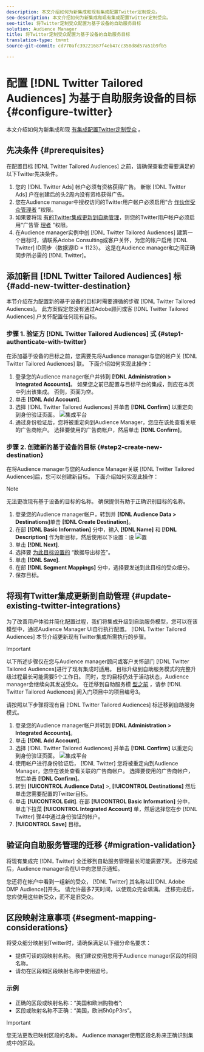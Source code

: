 ```yaml
---
description: 本文介绍如何为新集成和现有集成配置Twitter定制受众。
seo-description: 本文介绍如何为新集成和现有集成配置Twitter定制受众。
seo-title: 将Twitter定制受众配置为基于设备的自助服务目标
solution: Audience Manager
title: 将Twitter定制受众配置为基于设备的自助服务目标
translation-type: tm+mt
source-git-commit: cd770afc39221687f4eb47cc358d8d57a51b9fb5

---
```



# 配置 [!DNL Twitter Tailored Audiences] 为基于自助服务设备的目标 {#configure-twitter}

本文介绍如何为新集成和现 [有集成配置Twitter定制受众](https://business.twitter.com/en/targeting/tailored-audiences.html) 。

## 先决条件 {#prerequisites}

在配置目标 [!DNL Twitter Tailored Audiences] 之前，请确保查看您需要满足的以下Twitter先决条件。

1. 您的 [!DNL Twitter Ads] 帐户必须有资格获得广告。 新帐 [!DNL Twitter Ads] 户在创建后的头2周内没有资格获得广告。
1. 您在Audience manager中授权访问的Twitter用户帐户必须启用“合 [作伙伴受众管理者](https://business.twitter.com/en/help/troubleshooting/multi-user-login-faq.html#accesslevels) ”权限。
1. 如果要将现 [有的Twitter集成更新到自助管理](#update-existing-twitter-integrations)，则您的Twitter用户帐户必须启用“广告管 [理者](https://business.twitter.com/en/help/troubleshooting/multi-user-login-faq.html#accesslevels) ”权限。
1. 在Audience manager实例中创 [!DNL Twitter Tailored Audiences] 建第一个目标时，请联系Adobe Consulting或客户关怀，为您的帐户启用 [!DNL Twitter] ID同步（数据源ID = 1123）。 这是在Audience manager和之间正确同步所必需的 [!DNL Twitter]。

## 添加新目 [!DNL Twitter Tailored Audiences] 标 {#add-new-twitter-destination}

本节介绍在为配置新的基于设备的目标时需要遵循的步骤 [!DNL Twitter Tailored Audiences]。 此方案假定您没有通过Adobe顾问或客 [!DNL Twitter Tailored Audiences] 户关怀配置任何现有目标。

### 步骤 1. 验证方 [!DNL Twitter Tailored Audiences] 式 {#step1-authenticate-with-twitter}

在添加基于设备的目标之前，您需要先将Audience manager与您的帐户关 [!DNL Twitter Tailored Audiences] 联。 下面介绍如何实现此操作：

1. 登录您的Audience manager帐户并转到 **[!DNL Administration > Integrated Accounts]**。 如果您之前已配置与目标平台的集成，则应在本页中列出该集成。 否则，页面为空。
2. 单击 **[!DNL Add Account]**.
3. 选择 [!DNL Twitter Tailored Audiences] 并单击 **[!DNL Confirm]** 以重定向到身份验证页面。                     ![集成平台](assets/dbd-integrated-platforms.png)
4. 通过身份验证后，您将被重定向到Audience Manager，您应在该处查看关联的广告商帐户。 选择要使用的广告商帐户，然后单击 **[!DNL Confirm]**。

### 步骤 2. 创建新的基于设备的目标 {#step2-create-new-destination}

在将Audience manager与您的Audience Manager关联 [!DNL Twitter Tailored Audiences]后，您可以创建新目标。 下面介绍如何实现此操作：

>[!NOTE]
>
>无法更改现有基于设备的目标的名称。 确保提供有助于正确识别目标的名称。

1. 登录您的Audience manager帐户，转到并 **[!DNL Audience Data > Destinations]**&#x200B;单击 **[!DNL Create Destination]**。
2. 在部 **[!DNL Basic Information]** 分中，输入 **[!DNL Name]** 和 **[!DNL Description]** 作为新目标，然后使用以下设置：设 ![置](assets/dbd-new-basic.png)
3. 单击 **[!DNL Next]**.
4. 选择要 [为此目标设置的](/help/using/features/data-export-controls.md#controls-labels) “数据导出标签”。
5. 单击 **[!DNL Save]**.
6. 在部 **[!DNL Segment Mappings]** 分中，选择要发送到此目标的受众细分。
7. 保存目标。

## 将现有Twitter集成更新到自助管理 {#update-existing-twitter-integrations}

为了改善用户体验并简化配置过程，我们将集成升级到自助服务模型，您可以在该模型中，通过Audience Manager UI自行执行配置。 [!DNL Twitter Tailored Audiences] 本节介绍更新现有Twitter集成所需执行的步骤。

>[!IMPORTANT]
>
>以下所述步骤仅在您与Audience manager顾问或客户关怀部门 [!DNL Twitter Tailored Audiences]进行了现有集成时适用。 目标升级到自助服务模式的完整升级过程最长可能需要5个工作日。 同时，您的目标仍处于活动状态，Audience manager会继续向其发送受众。
> 在迁移到自助服务模 [型之前](#prerequisites) ，请参 [!DNL Twitter Tailored Audiences] 阅入门项目中的项目编号3。

请按照以下步骤将现有目 [!DNL Twitter Tailored Audiences] 标迁移到自助服务模式。

1. 登录您的Audience manager帐户并转到 **[!DNL Administration > Integrated Accounts]**。
1. 单击 **[!DNL Add Account]**.
1. 选择 [!DNL Twitter Tailored Audiences] 并单击 **[!DNL Confirm]** 以重定向到身份验证页面。 ![集成平台](assets/dbd-integrated-platforms.png)
1. 使用帐户进行身份验证后， [!DNL Twitter] 您将被重定向到Audience Manager，您应在该处查看关联的广告商帐户。 选择要使用的广告商帐户，然后单击 **[!DNL Confirm]**。
1. 转到 **[!UICONTROL Audience Data]** &gt;, **[!UICONTROL Destinations]** 然后单击您需要配置的Twitter目标。
1. 单击 **[!UICONTROL Edit]**. 在部 **[!UICONTROL Basic Information]** 分中，单击下拉菜 **[!UICONTROL Integrated Account]** 单，然后选择您在步 [!DNL Twitter] 骤4中通过身份验证的帐户。
1. **[!UICONTROL Save]** 目标。

## 验证向自助服务管理的迁移 {#migration-validation}

将现有集成完 [!DNL Twitter] 全迁移到自助服务管理最长可能需要7天。 迁移完成后，Audience manager会在UI中向您显示通知。

您还将在帐户中看到一组新的受众， [!DNL Twitter] 其名称以[[!DNL Adobe DMP Audience]]开头。 请允许最多7天时间，以使观众完全填满。 迁移完成后，您应使用这些新受众，而不是旧受众。

## 区段映射注意事项 {#segment-mapping-considerations}

将受众细分映射到Twitter时，请确保满足以下细分命名要求：

* 提供可读的段映射名称。 我们建议使用您用于Audience manager区段的相同名称。
* 请勿在区段和区段映射名称中使用逗号。

### 示例

* 正确的区段或映射名称：“美国和欧洲购物者”;
* 区段或映射名称不正确：“美国，欧洲5h0pP3rs”。

>[!IMPORTANT]
>
>您无法更改已映射区段的名称。 Audience manager使用区段名称来正确识别集成中的区段。
